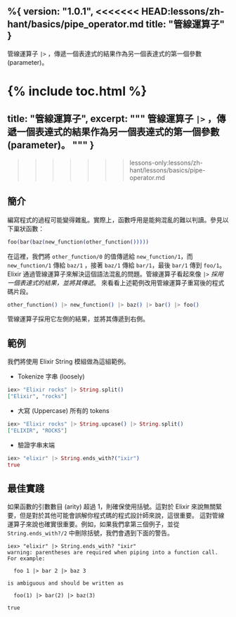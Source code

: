 %{
  version: "1.0.1",
<<<<<<< HEAD:lessons/zh-hant/basics/pipe_operator.md
  title: "管線運算子"
}
---

管線運算子 `|>` ，傳遞一個表達式的結果作為另一個表達式的第一個參數 (parameter)。

{% include toc.html %}
=======
  title: "管線運算子",
  excerpt: """
  管線運算子 `|>` ，傳遞一個表達式的結果作為另一個表達式的第一個參數 (parameter)。
  """
}
---
>>>>>>> lessons-only:lessons/zh-hant/lessons/basics/pipe-operator.md

## 簡介

編寫程式的過程可能變得雜亂。實際上，函數呼用是能夠混亂的難以判讀。參見以下巢狀函數：

```elixir
foo(bar(baz(new_function(other_function()))))
```

在這裡，我們將 `other_function/0` 的值傳遞給 `new_function/1`，而 `new_function/1` 傳給 `baz/1` ，接著 `baz/1` 傳給 `bar/1`，最後 `bar/1` 傳到 `foo/1`。 Elixir 通過管線運算子來解決這個語法混亂的問題。管線運算子看起來像 `|>` *採用一個表達式的結果，並將其傳遞*。 來看看上述範例改用管線運算子重寫後的程式碼片段。

```elixir
other_function() |> new_function() |> baz() |> bar() |> foo()
```

管線運算子採用它左側的結果，並將其傳遞到右側。

## 範例

我們將使用 Elixir String 模組做為這組範例。

- Tokenize 字串 (loosely)

```elixir
iex> "Elixir rocks" |> String.split()
["Elixir", "rocks"]
```

- 大寫 (Uppercase) 所有的 tokens

```elixir
iex> "Elixir rocks" |> String.upcase() |> String.split()
["ELIXIR", "ROCKS"]
```

- 驗證字串末端

```elixir
iex> "elixir" |> String.ends_with?("ixir")
true
```

## 最佳實踐

如果函數的引數數目 (arity) 超過 1，則確保使用括號。這對於 Elixir 來說無關緊要，但是對於其他可能會誤解你程式碼的程式設計師來說，這很重要。
這對管線運算子來說也確實很重要。例如，如果我們拿第三個例子，並從 `String.ends_with?/2` 中刪除括號，我們會遇到下面的警告。

```shell
iex> "elixir" |> String.ends_with? "ixir"
warning: parentheses are required when piping into a function call. For example:

  foo 1 |> bar 2 |> baz 3

is ambiguous and should be written as

  foo(1) |> bar(2) |> baz(3)

true
```
